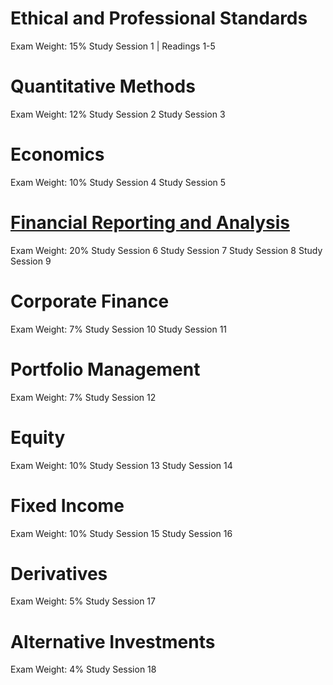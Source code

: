 # Ethical and Professional Standards #
Exam Weight: 15% 	Study Session 1 | Readings 1-5 

# Quantitative Methods #
Exam Weight: 12% 	Study Session 2 Study Session 3 

# Economics #
Exam Weight: 10% 	Study Session 4 Study Session 5 

# [Financial Reporting and Analysis](FSA.html) #
Exam Weight: 20% 	Study Session 6 Study Session 7 Study Session 8 Study Session 9

# Corporate Finance #
Exam Weight: 7% 	Study Session 10 Study Session 11 

# Portfolio Management #
Exam Weight: 7% 	Study Session 12 

# Equity  #
Exam Weight: 10% 	Study Session 13 Study Session 14 

# Fixed Income #
Exam Weight: 10% 	Study Session 15 Study Session 16 

# Derivatives #
Exam Weight: 5% 	Study Session 17 

# Alternative Investments #
Exam Weight: 4% 	Study Session 18
